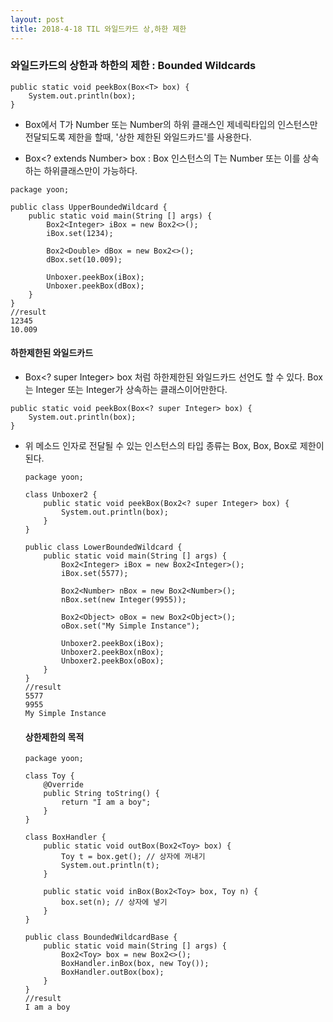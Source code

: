 ```yaml
---
layout: post
title: 2018-4-18 TIL 와일드카드 상,하한 제한 
---
```


### 와일드카드의 상한과 하한의 제한 : Bounded Wildcards

```
public static void peekBox(Box<T> box) {
	System.out.println(box);
}
```
- Box<T>에서 T가 Number 또는 Number의 하위 클래스인 제네릭타입의 인스턴스만 전달되도록 제한을 할때, '상한 제한된 와일드카드'를 사용한다.

- Box<? extends Number> box : Box<T> 인스턴스의 T는 Number 또는 이를 상속하는 하위클래스만이 가능하다.

```
package yoon;

public class UpperBoundedWildcard {
    public static void main(String [] args) {
        Box2<Integer> iBox = new Box2<>();
        iBox.set(1234);

        Box2<Double> dBox = new Box2<>();
        dBox.set(10.009);

        Unboxer.peekBox(iBox);
        Unboxer.peekBox(dBox);
    }
}
//result
12345
10.009
```

#### 하한제한된 와일드카드
- Box<? super Integer> box 처럼 하한제한된 와일드카드 선언도 할 수 있다. Box<T>는 Integer 또는 Integer가 상속하는 클래스이어만한다.

```
public static void peekBox(Box<? super Integer> box) {
	System.out.println(box);
}
```
- 위 메소드 인자로 전달될 수 있는 인스턴스의 타입 종류는 Box<Integer>, Box<Number>, Box<Object>로 제한이 된다.

```
package yoon;

class Unboxer2 {
    public static void peekBox(Box2<? super Integer> box) {
        System.out.println(box);
    }
}

public class LowerBoundedWildcard {
    public static void main(String [] args) {
        Box2<Integer> iBox = new Box2<Integer>();
        iBox.set(5577);

        Box2<Number> nBox = new Box2<Number>();
        nBox.set(new Integer(9955));

        Box2<Object> oBox = new Box2<Object>();
        oBox.set("My Simple Instance");

        Unboxer2.peekBox(iBox);
        Unboxer2.peekBox(nBox);
        Unboxer2.peekBox(oBox);
    }
}
//result
5577
9955
My Simple Instance
```

#### 상한제한의 목적

```
package yoon;

class Toy {
    @Override
    public String toString() {
        return "I am a boy";
    }
}

class BoxHandler {
    public static void outBox(Box2<Toy> box) {
        Toy t = box.get(); // 상자에 꺼내기
        System.out.println(t);
    }

    public static void inBox(Box2<Toy> box, Toy n) {
        box.set(n); // 상자에 넣기
    }
}

public class BoundedWildcardBase {
    public static void main(String [] args) {
        Box2<Toy> box = new Box2<>();
        BoxHandler.inBox(box, new Toy());
        BoxHandler.outBox(box);
    }
}
//result
I am a boy
```
